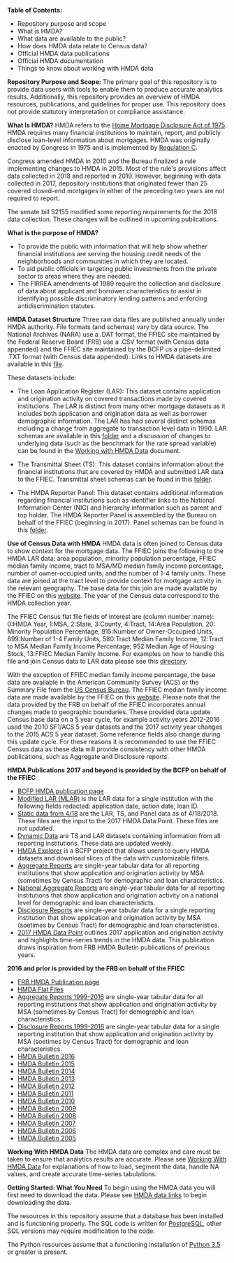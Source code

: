 **Table of Contents:**
- Repository purpose and scope
- What is HMDA?
- What data are available to the public?
- How does HMDA data relate to Census data?
- Official HMDA data publications
- Official HMDA documentation
- Things to know about working with HMDA data


**Repository Purpose and Scope:**
The primary goal of this repository is to provide data users with tools to enable them to produce accurate analytics results. Additionally, this repository provides an overview of HMDA resources, publications, and guidelines for proper use. This repository does not provide statutory interpretation or compliance assistance. 

**What Is HMDA?**
HMDA refers to the [Home Mortgage Disclosure Act of 1975](https://www.gpo.gov/fdsys/pkg/USCODE-2011-title12/pdf/USCODE-2011-title12-chap29.pdf).
HMDA requires many financial institutions to maintain, report, and publicly disclose loan-level information about mortgages. HMDA was originally enacted by Congress in 1975 and is implemented by [Regulation C](https://www.consumerfinance.gov/policy-compliance/rulemaking/final-rules/regulation-c-home-mortgage-disclosure-act/). 

Congress amended HMDA in 2010 and the Bureau finalized a rule implementing changes to HMDA in 2015. Most of the rule's provisions affect data collected in 2018 and reported in 2019. However, beginning with data collected in 2017, depository institutions that originated fewer than 25 covered closed-end mortgages in either of the preceding two years are not required to report.

The senate bill S2155 modified some reporting requirements for the 2018 data collection. These changes will be outlined in upcoming publications.

**What is the purpose of HMDA?**
- To provide the public with information that will help show whether financial institutions are serving the housing credit needs of the neighborhoods and communities in which they are located. 
- To aid public officials in targeting public investments from the private sector to areas where they are needed. 
- The FIRREA amendments of 1989 require the collection and disclosure of data about applicant and borrower characteristics to assist in identifying possible discriminatory lending patterns and enforcing antidiscrimination statutes.

**HMDA Dataset Structure**
Three raw data files are published annually under HMDA authority. File formats (and schemas) vary by data source. The National Archives (NARA) use a .DAT format, the FFIEC site maintained by the Federal Reserve Board (FRB) use a .CSV format (with Census data appended) and the FFIEC site maintained by the BCFP us a pipe-delimited .TXT format (with Census data appended). Links to HMDA datasets are available in this [file](https://github.com/cfpb/HMDA_Data_Science_Kit/blob/master/data_links/hmda_data_links.md).

These datasets include:
- The Loan Application Register (LAR): This dataset contains application and origination activity on covered transactions made by covered institutions. The LAR is distinct from many other mortgage datasets as it includes both application and origination data as well as borrower demographic information. The LAR has had several distinct schemas including a change from aggregate to transaction level data in 1990. LAR schemas are available in this [folder]() and a discussion of changes to underlying data (such as the benchmark for the rate spread variable) can be found in the [Working with HMDA Data]() document.

- The Transmittal Sheet (TS): This dataset contains information about the financial institutions that are covered by HMDA and submitted LAR data to the FFIEC. Transmittal sheet schemas can be found in this [folder]().

- The HMDA Reporter Panel: This dataset contains additional information regarding financial institutions such as identifier links to the National Information Center (NIC) and hierarchy information such as parent and top holder. The HMDA Reporter Panel is assembled by the Bureau on behalf of the FFIEC (beginning in 2017). Panel schemas can be found in this [folder]().


**Use of Census Data with HMDA**
HMDA data is often joined to Census data to show context for the mortgage data. The FFIEC joins the following to the HMDA LAR data: area population, minority population percentage, FFIEC median family income, tract to MSA/MD median family income percentage, number of owner-occupied units, and the number of 1-4 family units. These data are joined at the tract level to provide context for mortgage activity in the relevant geography. The base data for this join are made available by the FFIEC on this [website](https://www.ffiec.gov/censusapp.htm). The year of the Census data correspond to the HMDA collection year.

The FFIEC Census flat file fields of interest are (column number :name): 0:HMDA Year, 1:MSA, 2:State, 3:County, 4:Tract, 14:Area Population, 20: Minority Population Percentage, 915:Number of Owner-Occupied Units, 899:Number of 1-4 Family Units, 580:Tract Median Family Income, 12:Tract to MSA Median Family Income Percentage, 952:Median Age of Housing Stock, 13:FFIEC Median Family Income. For examples on how to handle this file and join Census data to LAR data please see this [directory]().

With the exception of FFIEC median family income percentage, the base data are available in the American Community Survey (ACS) or the Summary File from the [US Census Bureau](). The FFIEC median family income data are made available by the FFIEC on this [website](https://www.ffiec.gov/Medianincome.htm). Please note that the data provided by the FRB on behalf of the FFIEC incorporates annual changes made to geographic boundaries. These provided data update Census base data on a 5 year cycle, for example activity years 2012-2016 used the 2010 SF1/ACS 5 year datasets and the 2017 activity year changes to the 2015 ACS 5 year dataset. Some reference fields also change during this update cycle. For these reasons it is recommended to use the FFIEC Census data as these data will provide consistency with other HMDA publications, such as Aggregate and Disclosure reports.

**HMDA Publications**
**2017 and beyond is provided by the BCFP on behalf of the FFIEC**
- [BCFP HMDA publication page](https://ffiec.cfpb.gov/data-publication/)
- [Modified LAR (MLAR)](https://ffiec.cfpb.gov/data-publication/modified-lar) is the LAR data for a single institution with the following fields redacted: application date, action date, loan ID.
- [Static data from 4/18](https://ffiec.cfpb.gov/data-publication/snapshot-national-loan-level-dataset) are the LAR, TS, and Panel data as of 4/18/2018. These files are the input to the 2017 HMDA Data Point. These files are not updated.
- [Dynamic Data](https://ffiec.cfpb.gov/data-publication/dynamic-national-loan-level-dataset) are TS and LAR datasets containing information from all reporting institutions. These data are updated weekly.
- [HMDA Explorer](https://www.consumerfinance.gov/data-research/hmda/explore) is a BCFP project that allows users to query HMDA datasets and download slices of the data with customizable filters.
- [Aggregate Reports](https://ffiec.cfpb.gov/data-publication/aggregate-reports/2017) are single-year tabular data for all reporting institutions that show application and origination activity by MSA (sometimes by Census Tract) for demographic and loan characteristics.
- [National Aggregate Reports](https://ffiec.cfpb.gov/data-publication/national-aggregate-reports/2017) are single-year tabular data for all reporting institutions that show application and origination activity on a national level for demographic and loan characteristicts.
- [Disclosure Reports](https://ffiec.cfpb.gov/data-publication/disclosure-reports/2017) are single-year tabular data for a single reporting institution that show application and origination activity by MSA (soetimes by Census Tract) for demographic and loan characteristics.
- [2017 HMDA Data Point](https://www.consumerfinance.gov/data-research/research-reports/cfpb-data-point-mortgage-market-activity-and-trends/) outlines 2017 application and origination actiivty and highlights time-series trends in the HMDA data. This publication draws inspiration from FRB HMDA Bulletin publications of previous years.

**2016 and prior is provided by the FRB on behalf of the FFIEC**
- [FRB HMDA Publication page](https://www.ffiec.gov/hmda/hmdaproducts.htm)
- [HMDA Flat Files](https://www.ffiec.gov/hmda/hmdaflat.htm)
- [Aggregate Reports 1999-2016](https://www.ffiec.gov/hmdaadwebreport/aggwelcome.aspx) are single-year tabular data for all reporting institutions that show application and origination activity by MSA (sometimes by Census Tract) for demographic and loan characteristics.
- [Disclosure Reports 1999-2016](https://www.ffiec.gov/hmdaadwebreport/DisWelcome.aspx) are single-year tabular data for a single reporting institution that show application and origination activity by MSA (soetimes by Census Tract) for demographic and loan characteristics.
- [HMDA Bulletin 2016](https://www.federalreserve.gov/publications/2017-november-residential-mortgage-lending-in-2016.htm)
- [HMDA Bulletin 2015](https://www.federalreserve.gov/pubs/bulletin/2016/articles/hmda/2015-hmda-data.htm)
- [HMDA Bulletin 2014](https://www.federalreserve.gov/pubs/bulletin/2015/pdf/2014_HMDA.pdf)
- [HMDA Bulletin 2013](https://www.federalreserve.gov/pubs/bulletin/2014/pdf/2013_HMDA.pdf)
- [HMDA Bulletin 2012](https://www.federalreserve.gov/pubs/bulletin/2013/pdf/2012_HMDA.pdf)
- [HMDA Bulletin 2011](https://www.federalreserve.gov/pubs/bulletin/2012/pdf/2011_HMDA.pdf)
- [HMDA Bulletin 2010](https://www.federalreserve.gov/pubs/bulletin/2011/pdf/2010_HMDA_final.pdf)
- [HMDA Bulletin 2009](https://www.federalreserve.gov/pubs/bulletin/2010/articles/2009HMDA/default.htm)
- [HMDA Bulletin 2008](https://www.federalreserve.gov/pubs/Bulletin/2010/articles/HMDA/default.htm)
- [HMDA Bulletin 2007](https://www.federalreserve.gov/pubs/bulletin/2008/articles/hmda/default.htm)
- [HMDA Bulletin 2006](https://www.federalreserve.gov/pubs/bulletin/2007/articles/hmda/default.htm)
- [HMDA Bulletin 2005](https://www.federalreserve.gov/pubs/bulletin/2006/hmda/default.htm)

**Working With HMDA Data**
The HMDA data are complex and care must be taken to ensure that analytics results are accurate. Please see [Working With HMDA Data]() for explanations of how to load, segment the data, handle NA values, and create accurate time-series tabulations.

**Getting Started: What You Need**
To begin using the HMDA data you will first need to download the data. Please see [HMDA data links](https://github.com/cfpb/HMDA_Data_Science_Kit/blob/master/data_links/hmda_data_links.md) to begin downloading the data.

The resources in this repository assume that a database has been installed and is functioning properly. The SQL code is written for [PostgreSQL](https://www.postgresql.org/), other SQL versions may require modification to the code. 

The Python resources assume that a functioning installation of [Python 3.5](https://www.python.org/downloads/) or greater is present.

